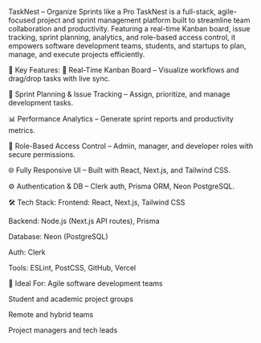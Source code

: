  TaskNest – Organize Sprints like a Pro
TaskNest is a full-stack, agile-focused project and sprint management platform built to streamline team collaboration and productivity. Featuring a real-time Kanban board, issue tracking, sprint planning, analytics, and role-based access control, it empowers software development teams, students, and startups to plan, manage, and execute projects efficiently.

🚀 Key Features:
🧠 Real-Time Kanban Board – Visualize workflows and drag/drop tasks with live sync.

📆 Sprint Planning & Issue Tracking – Assign, prioritize, and manage development tasks.

📊 Performance Analytics – Generate sprint reports and productivity metrics.

🔐 Role-Based Access Control – Admin, manager, and developer roles with secure permissions.

🌐 Fully Responsive UI – Built with React, Next.js, and Tailwind CSS.

⚙️ Authentication & DB – Clerk auth, Prisma ORM, Neon PostgreSQL.

🛠 Tech Stack:
Frontend: React, Next.js, Tailwind CSS

Backend: Node.js (Next.js API routes), Prisma

Database: Neon (PostgreSQL)

Auth: Clerk

Tools: ESLint, PostCSS, GitHub, Vercel

📌 Ideal For:
Agile software development teams

Student and academic project groups

Remote and hybrid teams

Project managers and tech leads
